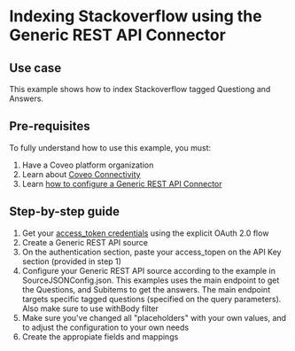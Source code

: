 # Indexing Stackoverflow using the Generic REST API Connector

## Use case
This example shows how to index Stackoverflow tagged Questiong and Answers.

## Pre-requisites
To fully understand how to use this example, you must:
1. Have a Coveo platform organization
2. Learn about [Coveo Connectivity](https://docs.coveo.com/en/1702/cloud-v2-administrators/add-or-edit-a-source-using-one-of-the-available-connectors)
3. Learn [how to configure a Generic REST API Connector](https://docs.coveo.com/en/1896/cloud-v2-administrators/add-or-edit-a-generic-rest-api-source)

## Step-by-step guide
1. Get your [access_token credentials](https://api.stackexchange.com/docs/authentication) using the explicit OAuth 2.0 flow
2. Create a Generic REST API source
3. On the authentication section, paste your access_topen on the API Key section (provided in step 1)
4. Configure your Generic REST API source according to the example in SourceJSONConfig.json. This examples uses the main endpoint to get the Questions, and Subitems to get the answers. The main endpoint targets specific tagged questions (specified on the query parameters). Also make sure to use withBody filter
5. Make sure you've changed all "placeholders" with your own values, and to adjust the configuration to your own needs
6. Create the appropiate fields and mappings